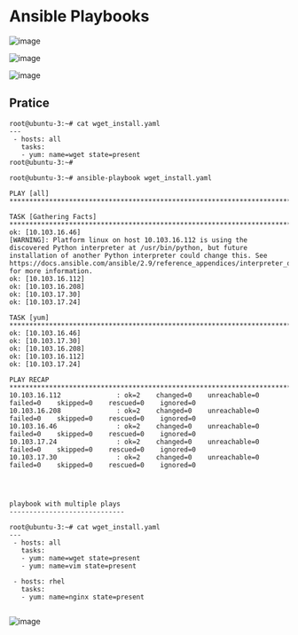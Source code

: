 Ansible Playbooks
==================

![image](https://user-images.githubusercontent.com/53966749/198949444-23f0b7b1-b9f0-454b-8725-39f444c52cfb.png)

![image](https://user-images.githubusercontent.com/53966749/198949639-bbdf4aea-3ed3-4688-aef1-e86930699c06.png)

![image](https://user-images.githubusercontent.com/53966749/198951191-e18eba47-2e01-45ef-b1ed-0d94bb0a7ccf.png)


Pratice
--------
```
root@ubuntu-3:~# cat wget_install.yaml
---
 - hosts: all
   tasks:
   - yum: name=wget state=present
root@ubuntu-3:~#

root@ubuntu-3:~# ansible-playbook wget_install.yaml

PLAY [all] *********************************************************************************************************************************************************************************************

TASK [Gathering Facts] *********************************************************************************************************************************************************************************
ok: [10.103.16.46]
[WARNING]: Platform linux on host 10.103.16.112 is using the discovered Python interpreter at /usr/bin/python, but future installation of another Python interpreter could change this. See
https://docs.ansible.com/ansible/2.9/reference_appendices/interpreter_discovery.html for more information.
ok: [10.103.16.112]
ok: [10.103.16.208]
ok: [10.103.17.30]
ok: [10.103.17.24]

TASK [yum] *********************************************************************************************************************************************************************************************
ok: [10.103.16.46]
ok: [10.103.17.30]
ok: [10.103.16.208]
ok: [10.103.16.112]
ok: [10.103.17.24]

PLAY RECAP *********************************************************************************************************************************************************************************************
10.103.16.112              : ok=2    changed=0    unreachable=0    failed=0    skipped=0    rescued=0    ignored=0
10.103.16.208              : ok=2    changed=0    unreachable=0    failed=0    skipped=0    rescued=0    ignored=0
10.103.16.46               : ok=2    changed=0    unreachable=0    failed=0    skipped=0    rescued=0    ignored=0
10.103.17.24               : ok=2    changed=0    unreachable=0    failed=0    skipped=0    rescued=0    ignored=0
10.103.17.30               : ok=2    changed=0    unreachable=0    failed=0    skipped=0    rescued=0    ignored=0




playbook with multiple plays
-----------------------------

root@ubuntu-3:~# cat wget_install.yaml
---
 - hosts: all
   tasks:
   - yum: name=wget state=present
   - yum: name=vim state=present

 - hosts: rhel
   tasks:
   - yum: name=nginx state=present
   
 ```
![image](https://user-images.githubusercontent.com/53966749/198960341-fd1d1d83-5848-4087-a0f1-171d8927e3af.png)
